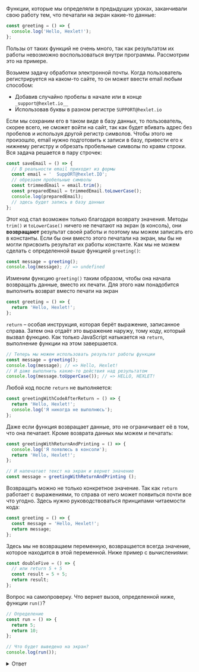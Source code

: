 
Функции, которые мы определяли в предыдущих уроках, заканчивали свою работу тем, что печатали на экран какие-то данные:

```javascript
const greeting = () => {
  console.log('Hello, Hexlet!');
};
```

Пользы от таких функций не очень много, так как результатом их работы невозможно воспользоваться внутри программы. Рассмотрим это на примере.

Возьмем задачу обработки электронной почты. Когда пользователь регистрируется на каком-то сайте, то он может ввести email любым способом:

* Добавив случайно пробелы в начале или в конце `_support@hexlet.io__`
* Использовав буквы в разном регистре `SUPPORT@hexlet.io`

Если мы сохраним его в таком виде в базу данных, то пользователь, скорее всего, не сможет войти на сайт, так как будет вбивать адрес без пробелов и используя другой регистр символов. Чтобы этого не произошло, email нужно подготовить к записи в базу, привести его к нижнему регистру и обрезать пробельные символы по краям строки. Вся задача решается в пару строчек:

```javascript
const saveEmail = () => {
  // В реальности email приходит из формы
  const email = '  SuppORT@hexlet.IO';
  // обрезаем пробельные символы
  const trimmedEmail = email.trim();
  const preparedEmail = trimmedEmail.toLowerCase();
  console.log(preparedEmail);
  // здесь будет запись в базу данных
};
```

Этот код стал возможен только благодаря возврату значения. Методы `trim()` и `toLowerCase()` ничего не печатают на экран (в консоль), они **возвращают** результат своей работы и поэтому мы можем записать его в константы. Если бы они вместо этого печатали на экран, мы бы не могли присвоить результат их работы константе. Как мы не можем сделать с определенной выше функцией `greeting()`:

```javascript
const message = greeting();
console.log(message); // => undefined
```

Изменим функцию `greeting()` таким образом, чтобы она начала возвращать данные, вместо их печати. Для этого нам понадобится выполнить возврат вместо печати на экран

```javascript
const greeting = () => {
  return 'Hello, Hexlet!';
};
```

`return` – особая инструкция, которая берёт выражение, записанное справа. Затем она отдаёт это выражение наружу, тому коду, который вызвал функцию. Как только JavaScript натыкается на `return`, выполнение функции на этом завершается.

```javascript
// Теперь мы можем использовать результат работы функции
const message = greeting();
console.log(message); // => Hello, Hexlet!
// И даже выполнить какие-то действия над результатом
console.log(message.toUpperCase()); // => HELLO, HEXLET!
```

Любой код после `return` не выполняется:

```javascript
const greetingWithCodeAfterReturn = () => {
  return 'Hello, Hexlet!';
  console.log('Я никогда не выполнюсь');
};
```

Даже если функция возвращает данные, это не ограничивает её в том, что она печатает. Кроме возврата данных мы можем и печатать:

```javascript
const greetingWithReturnAndPrinting = () => {
  console.log('Я появлюсь в консоли');
  return 'Hello, Hexlet!';
};

// И напечатает текст на экран и вернет значение
const message = greetingWithReturnAndPrinting ();
```

Возвращать можно не только конкретное значение. Так как `return` работает с выражениями, то справа от него может появиться почти все что угодно. Здесь нужно руководствоваться принципами читаемости кода:

```javascript
const greeting = () => {
  const message = 'Hello, Hexlet!';
  return message;
};
```

Здесь мы не возвращаем переменную, возвращается всегда значение, которое находится в этой переменной. Ниже пример с вычислениями:

```javascript
const doubleFive = () => {
  // или return 5 + 5
  const result = 5 + 5;
  return result;
};
```

Вопрос на самопроверку. Что вернет вызов, определенной ниже, функции `run()`?

```javascript
// Определение
const run = () => {
  return 5;
  return 10;
};

// Что будет выведено на экран?
console.log(run());
```

<details>
<summary>Ответ</summary>

На экран будет выведено `5`.

</details>
